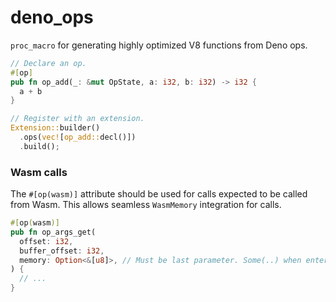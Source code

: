 # deno_ops

`proc_macro` for generating highly optimized V8 functions from Deno ops.

```rust
// Declare an op.
#[op]
pub fn op_add(_: &mut OpState, a: i32, b: i32) -> i32 {
  a + b
}

// Register with an extension.
Extension::builder()
  .ops(vec![op_add::decl()])
  .build();
```

### Wasm calls

The `#[op(wasm)]` attribute should be used for calls expected to be called from
Wasm. This allows seamless `WasmMemory` integration for calls.

```rust
#[op(wasm)]
pub fn op_args_get(
  offset: i32,
  buffer_offset: i32,
  memory: Option<&[u8]>, // Must be last parameter. Some(..) when entered from Wasm.
) {
  // ...
}
```
